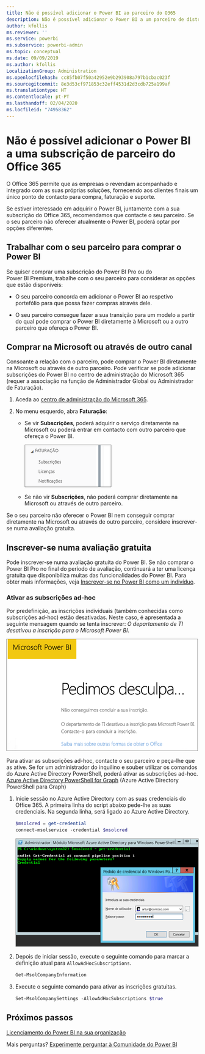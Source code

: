 ```yaml
---
title: Não é possível adicionar o Power BI ao parceiro do O365
description: Não é possível adicionar o Power BI a um parceiro de distribuição do Office 365. O modelo de distribuição é um modelo de compra utilizado pelo Office 365.
author: kfollis
ms.reviewer: ''
ms.service: powerbi
ms.subservice: powerbi-admin
ms.topic: conceptual
ms.date: 09/09/2019
ms.author: kfollis
LocalizationGroup: Administration
ms.openlocfilehash: cc85fb07f50a42952e9b293908a797b1cbac023f
ms.sourcegitcommit: 8e3d53cf971853c32eff4531d2d3cdb725a199af
ms.translationtype: HT
ms.contentlocale: pt-PT
ms.lasthandoff: 02/04/2020
ms.locfileid: "74958362"
---
```

# <a name="unable-to-add-power-bi-to-office-365-partner-subscription"></a>Não é possível adicionar o Power BI a uma subscrição de parceiro do Office 365

O Office 365 permite que as empresas o revendam acompanhado e integrado com as suas próprias soluções, fornecendo aos clientes finais um único ponto de contacto para compra, faturação e suporte.

Se estiver interessado em adquirir o Power BI, juntamente com a sua subscrição do Office 365, recomendamos que contacte o seu parceiro. Se o seu parceiro não oferecer atualmente o Power BI, poderá optar por opções diferentes.

## <a name="work-with-your-partner-to-purchase-power-bi"></a>Trabalhar com o seu parceiro para comprar o Power BI

Se quiser comprar uma subscrição do Power BI Pro ou do Power BI Premium, trabalhe com o seu parceiro para considerar as opções que estão disponíveis:

* O seu parceiro concorda em adicionar o Power BI ao respetivo portefólio para que possa fazer compras através dele.

* O seu parceiro consegue fazer a sua transição para um modelo a partir do qual pode comprar o Power BI diretamente à Microsoft ou a outro parceiro que ofereça o Power BI.

## <a name="purchase-from-microsoft-or-another-channel"></a>Comprar na Microsoft ou através de outro canal

Consoante a relação com o parceiro, pode comprar o Power BI diretamente na Microsoft ou através de outro parceiro. Pode verificar se pode adicionar subscrições do Power BI no centro de administração do Microsoft 365 (requer a associação na função de Administrador Global ou Administrador de Faturação).

1. Aceda ao [centro de administração do Microsoft 365](https://admin.microsoft.com/AdminPortal/Home#/homepage).

1. No menu esquerdo, abra **Faturação**:

    * Se vir **Subscrições**, poderá adquirir o serviço diretamente na Microsoft ou poderá entrar em contacto com outro parceiro que ofereça o Power BI.

        ![Faturação – com subscrições](media/service-admin-syndication-partner/billingsub.png)

    * Se não vir **Subscrições**, não poderá comprar diretamente na Microsoft ou através de outro parceiro.

Se o seu parceiro não oferecer o Power BI nem conseguir comprar diretamente na Microsoft ou através de outro parceiro, considere inscrever-se numa avaliação gratuita.

## <a name="sign-up-for-a-free-trial"></a>Inscrever-se numa avaliação gratuita

Pode inscrever-se numa avaliação gratuita do Power BI. Se não comprar o Power BI Pro no final do período de avaliação, continuará a ter uma licença gratuita que disponibiliza muitas das funcionalidades do Power BI. Para obter mais informações, veja [Inscrever-se no Power BI como um indivíduo](service-self-service-signup-for-power-bi.md).

### <a name="enable-ad-hoc-subscriptions"></a>Ativar as subscrições ad-hoc

Por predefinição, as inscrições individuais (também conhecidas como subscrições ad-hoc) estão desativadas. Neste caso, é apresentada a seguinte mensagem quando se tenta inscrever: *O departamento de TI desativou a inscrição para o Microsoft Power BI*.

![Imagem Lamentamos](media/service-admin-syndication-partner/sorry.png)

Para ativar as subscrições ad-hoc, contacte o seu parceiro e peça-lhe que as ative. Se for um administrador do inquilino e souber utilizar os comandos do Azure Active Directory PowerShell, poderá ativar as subscrições ad-hoc. [Azure Active Directory PowerShell for Graph](/powershell/azure/active-directory/install-adv2/) (Azure Active Directory PowerShell para Graph)

1. Inicie sessão no Azure Active Directory com as suas credenciais do Office 365. A primeira linha do script abaixo pede-lhe as suas credenciais. Na segunda linha, será ligado ao Azure Active Directory.

    ```powershell
    $msolcred = get-credential
    connect-msolservice -credential $msolcred
    ```

    ![Introduzir as credenciais](media/service-admin-syndication-partner/aad-signin.png)

1. Depois de iniciar sessão, execute o seguinte comando para marcar a definição atual para `AllowAdHocSubscriptions`.

    ```powershell
    Get-MsolCompanyInformation
    ```

1. Execute o seguinte comando para ativar as inscrições gratuitas.

    ```powershell
    Set-MsolCompanySettings -AllowAdHocSubscriptions $true
    ```

## <a name="next-steps"></a>Próximos passos

[Licenciamento do Power BI na sua organização](service-admin-licensing-organization.md)

Mais perguntas? [Experimente perguntar à Comunidade do Power BI](https://community.powerbi.com/)